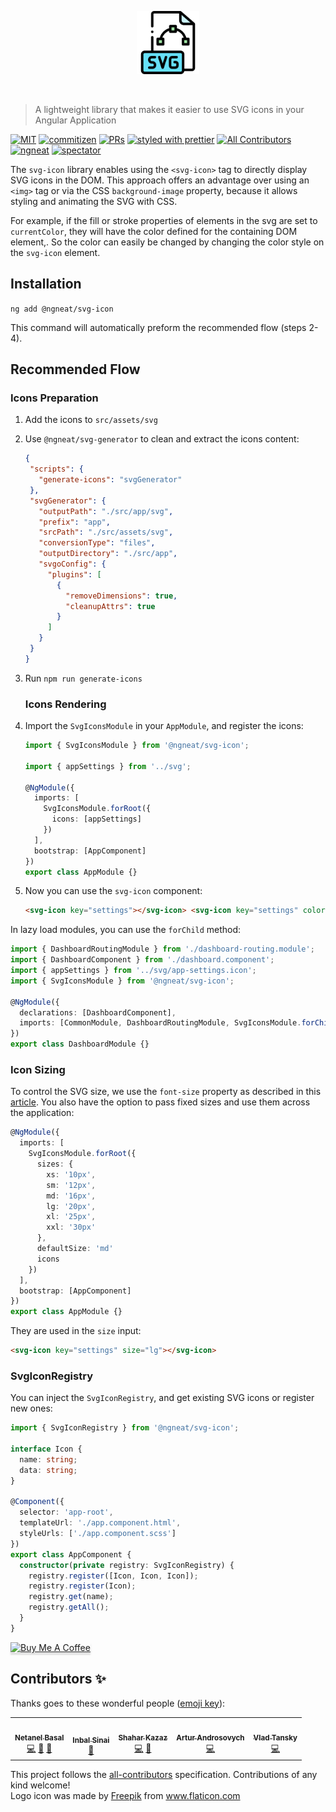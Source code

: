<p align="center">
 <img width="20%" height="20%" src="./logo.svg">
</p>

<br />

> A lightweight library that makes it easier to use SVG icons in your Angular Application

[![MIT](https://img.shields.io/packagist/l/doctrine/orm.svg?style=flat-square)]()
[![commitizen](https://img.shields.io/badge/commitizen-friendly-brightgreen.svg?style=flat-square)]()
[![PRs](https://img.shields.io/badge/PRs-welcome-brightgreen.svg?style=flat-square)]()
[![styled with prettier](https://img.shields.io/badge/styled_with-prettier-ff69b4.svg?style=flat-square)](https://github.com/prettier/prettier)
[![All Contributors](https://img.shields.io/badge/all_contributors-1-orange.svg?style=flat-square)](#contributors-)
[![ngneat](https://img.shields.io/badge/@-ngneat-383636?style=flat-square&labelColor=8f68d4)](https://github.com/ngneat/)
[![spectator](https://img.shields.io/badge/tested%20with-spectator-2196F3.svg?style=flat-square)]()

The `svg-icon` library enables using the `<svg-icon>` tag to directly display SVG icons in the DOM.
This approach offers an advantage over using an `<img>` tag or via the CSS `background-image` property, because it allows styling and animating the SVG with CSS.

For example, if the fill or stroke properties of elements in the svg are set to `currentColor`, they will have the color defined for the containing DOM element,. So the color can easily be changed by changing the color style on the `svg-icon` element.

## Installation

`ng add @ngneat/svg-icon`

This command will automatically preform the recommended flow (steps 2-4).

## Recommended Flow

### Icons Preparation

1. Add the icons to `src/assets/svg`
2. Use `@ngneat/svg-generator` to clean and extract the icons content:

   ```json
   {
    "scripts": {
      "generate-icons": "svgGenerator"
    },
    "svgGenerator": {
      "outputPath": "./src/app/svg",
      "prefix": "app",
      "srcPath": "./src/assets/svg",
      "conversionType": "files",
      "outputDirectory": "./src/app",
      "svgoConfig": {
        "plugins": [
          {
            "removeDimensions": true,
            "cleanupAttrs": true
          }
        ]
      }
    }
   }
   ```

3. Run `npm run generate-icons`

   ### Icons Rendering

4. Import the `SvgIconsModule` in your `AppModule`, and register the icons:

   ```ts
   import { SvgIconsModule } from '@ngneat/svg-icon';

   import { appSettings } from '../svg';

   @NgModule({
     imports: [
       SvgIconsModule.forRoot({
         icons: [appSettings]
       })
     ],
     bootstrap: [AppComponent]
   })
   export class AppModule {}
   ```

5. Now you can use the `svg-icon` component:

   ```html
   <svg-icon key="settings"></svg-icon> <svg-icon key="settings" color="hotpink" fontSize="40px"></svg-icon>
   ```

In lazy load modules, you can use the `forChild` method:

```ts
import { DashboardRoutingModule } from './dashboard-routing.module';
import { DashboardComponent } from './dashboard.component';
import { appSettings } from '../svg/app-settings.icon';
import { SvgIconsModule } from '@ngneat/svg-icon';

@NgModule({
  declarations: [DashboardComponent],
  imports: [CommonModule, DashboardRoutingModule, SvgIconsModule.forChild([appSettings])]
})
export class DashboardModule {}
```

### Icon Sizing

To control the SVG size, we use the `font-size` property as described in this [article](https://css-tricks.com/control-icons-with-font-size/).
You also have the option to pass fixed sizes and use them across the application:

```ts
@NgModule({
  imports: [
    SvgIconsModule.forRoot({
      sizes: {
        xs: '10px',
        sm: '12px',
        md: '16px',
        lg: '20px',
        xl: '25px',
        xxl: '30px'
      },
      defaultSize: 'md'
      icons
    })
  ],
  bootstrap: [AppComponent]
})
export class AppModule {}
```

They are used in the `size` input:

```html
<svg-icon key="settings" size="lg"></svg-icon>
```

### SvgIconRegistry

You can inject the `SvgIconRegistry`, and get existing SVG icons or register new ones:

```ts
import { SvgIconRegistry } from '@ngneat/svg-icon';

interface Icon {
  name: string;
  data: string;
}

@Component({
  selector: 'app-root',
  templateUrl: './app.component.html',
  styleUrls: ['./app.component.scss']
})
export class AppComponent {
  constructor(private registry: SvgIconRegistry) {
    registry.register([Icon, Icon, Icon]);
    registry.register(Icon);
    registry.get(name);
    registry.getAll();
  }
}
```

<a href="https://www.buymeacoffee.com/basalnetanel" target="_blank"><img src="https://www.buymeacoffee.com/assets/img/custom_images/orange_img.png" alt="Buy Me A Coffee" style="height: 41px !important;width: 174px !important;box-shadow: 0px 3px 2px 0px rgba(190, 190, 190, 0.5) !important;-webkit-box-shadow: 0px 3px 2px 0px rgba(190, 190, 190, 0.5) !important;" ></a>

## Contributors ✨

Thanks goes to these wonderful people ([emoji key](https://allcontributors.org/docs/en/emoji-key)):

<!-- ALL-CONTRIBUTORS-LIST:START - Do not remove or modify this section -->
<!-- prettier-ignore-start -->
<!-- markdownlint-disable -->
<table>
  <tr>
    <td align="center"><a href="https://www.netbasal.com/"><img src="https://avatars1.githubusercontent.com/u/6745730?v=4" width="100px;" alt=""/><br /><sub><b>Netanel Basal</b></sub></a><br /><a href="https://github.com/@ngneat/icons/commits?author=NetanelBasal" title="Code">💻</a> <a href="https://github.com/@ngneat/icons/commits?author=NetanelBasal" title="Documentation">📖</a> <a href="#ideas-NetanelBasal" title="Ideas, Planning, & Feedback">🤔</a></td>
    <td align="center"><a href="https://github.com/theblushingcrow"><img src="https://avatars3.githubusercontent.com/u/638818?v=4" width="100px;" alt=""/><br /><sub><b>Inbal Sinai</b></sub></a><br /><a href="https://github.com/@ngneat/icons/commits?author=theblushingcrow" title="Documentation">📖</a></td>
    <td align="center"><a href="https://github.com/shaharkazaz"><img src="https://avatars2.githubusercontent.com/u/17194830?v=4" width="100px;" alt=""/><br /><sub><b>Shahar Kazaz</b></sub></a><br /><a href="https://github.com/@ngneat/icons/commits?author=shaharkazaz" title="Code">💻</a> <a href="#ideas-shaharkazaz" title="Ideas, Planning, & Feedback">🤔</a></td>
    <td align="center"><a href="https://medium.com/@overthesanity"><img src="https://avatars1.githubusercontent.com/u/7337691?v=4" width="100px;" alt=""/><br /><sub><b>Artur Androsovych</b></sub></a><br /><a href="https://github.com/@ngneat/icons/commits?author=arturovt" title="Code">💻</a></td>
    <td align="center"><a href="https://github.com/vltansky"><img src="https://avatars0.githubusercontent.com/u/5851280?v=4" width="100px;" alt=""/><br /><sub><b>Vlad Tansky</b></sub></a><br /><a href="https://github.com/@ngneat/icons/commits?author=vltansky" title="Code">💻</a></td>
  </tr>
</table>

<!-- markdownlint-enable -->
<!-- prettier-ignore-end -->
<!-- ALL-CONTRIBUTORS-LIST:END -->

This project follows the [all-contributors](https://github.com/all-contributors/all-contributors) specification. Contributions of any kind welcome!
</br>
Logo icon was made by <a href="https://www.flaticon.com/authors/freepik" title="Freepik">Freepik</a> from <a href="https://www.flaticon.com/" title="Flaticon">www.flaticon.com</a>
